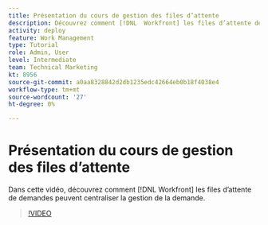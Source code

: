 ```yaml
---
title: Présentation du cours de gestion des files d’attente
description: Découvrez comment [!DNL  Workfront] les files d’attente de demandes peuvent centraliser la gestion de la demande.
activity: deploy
feature: Work Management
type: Tutorial
role: Admin, User
level: Intermediate
team: Technical Marketing
kt: 8956
source-git-commit: a0aa8328842d2db1235edc42664eb0b18f4038e4
workflow-type: tm+mt
source-wordcount: '27'
ht-degree: 0%

---
```


# Présentation du cours de gestion des files d’attente

Dans cette vidéo, découvrez comment [!DNL  Workfront] les files d’attente de demandes peuvent centraliser la gestion de la demande.

>[!VIDEO](https://video.tv.adobe.com/v/335219/?quality=12)
